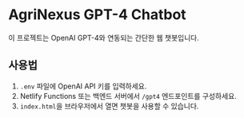 # AgriNexus GPT-4 Chatbot

이 프로젝트는 OpenAI GPT-4와 연동되는 간단한 웹 챗봇입니다.

## 사용법
1. `.env` 파일에 OpenAI API 키를 입력하세요.
2. Netlify Functions 또는 백엔드 서버에서 `/gpt4` 엔드포인트를 구성하세요.
3. `index.html`을 브라우저에서 열면 챗봇을 사용할 수 있습니다.